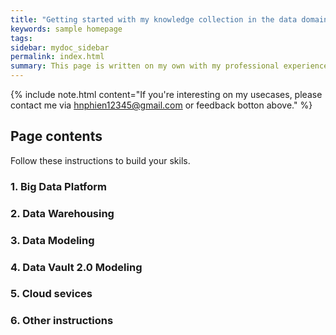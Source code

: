 ```yaml
---
title: "Getting started with my knowledge collection in the data domain"
keywords: sample homepage
tags: 
sidebar: mydoc_sidebar
permalink: index.html
summary: This page is written on my own with my professional experience. Some of them are referenced from multiple sources, so it will be noted.
---
```


{% include note.html content="If you're interesting on my usecases, please contact me via hnphien12345@gmail.com or feedback botton above." %}

## Page contents

Follow these instructions to build your skils.

### 1. Big Data Platform

### 2. Data Warehousing

### 3. Data Modeling

### 4. Data Vault 2.0 Modeling

### 5. Cloud sevices

### 6. Other instructions

